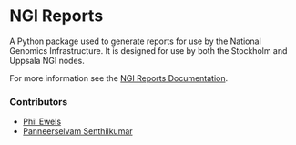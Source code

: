# NGI Reports

A Python package used to generate reports for use by the 
National Genomics Infrastructure. It is designed for use
by both the Stockholm and Uppsala NGI nodes.

For more information see the
[NGI Reports Documentation](http://ewels.github.io/ngi_reports/).

### Contributors
* [Phil Ewels](https://github.com/ewels)
* [Panneerselvam Senthilkumar](https://github.com/senthil10)